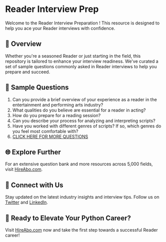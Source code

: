 # Reader Interview Prep

Welcome to the Reader Interview Preparation ! This resource is designed to help you ace your Reader interviews with confidence.

## 🚀 Overview

Whether you're a seasoned Reader or just starting in the field, this repository is tailored to enhance your interview readiness. We've curated a set of sample questions commonly asked in Reader interviews to help you prepare and succeed.

## 📝 Sample Questions

1. Can you provide a brief overview of your experience as a reader in the entertainment and performing arts industry?
2. What qualities do you believe are essential for a reader in acting?
3. How do you prepare for a reading session?
4. Can you describe your process for analyzing and interpreting scripts?
5. Have you worked with different genres of scripts? If so, which genres do you feel most comfortable with?
6. [CLICK HERE FOR MORE QUESTIONS](https://hireabo.com/job/16_0_37/Reader)

## 🌐 Explore Further

For an extensive question bank and more resources across 5,000 fields, visit [HireAbo.com](https://www.hireabo.com).

## 📱 Connect with Us

Stay updated on the latest industry insights and interview tips. Follow us on [Twitter](https://twitter.com/hireabo) and [LinkedIn](https://www.linkedin.com/in/hire-abo-3609972a8/).

## 🚀 Ready to Elevate Your Python Career?

Visit [HireAbo.com](https://www.hireabo.com) now and take the first step towards a successful Reader career!